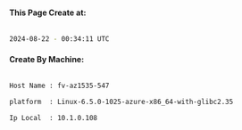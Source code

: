 
   
#### This Page Create at:

```bash

2024-08-22 - 00:34:11 UTC

```

#### Create By Machine:

```bash

Host Name : fv-az1535-547

platform  : Linux-6.5.0-1025-azure-x86_64-with-glibc2.35

Ip Local  : 10.1.0.108

```

